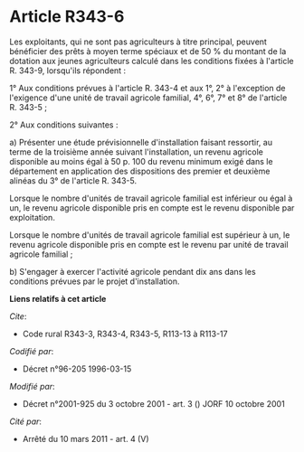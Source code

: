 # Article R343-6

Les exploitants, qui ne sont pas agriculteurs à titre principal, peuvent bénéficier des prêts à moyen terme spéciaux et de 50
% du montant de la dotation aux jeunes agriculteurs calculé dans les conditions fixées à l'article R. 343-9, lorsqu'ils
répondent :

1° Aux conditions prévues à l'article R. 343-4 et aux 1°, 2° à l'exception de l'exigence d'une unité de travail agricole
familial, 4°, 6°, 7° et 8° de l'article R. 343-5 ;

2° Aux conditions suivantes :

a) Présenter une étude prévisionnelle d'installation faisant ressortir, au terme de la troisième année suivant
l'installation, un revenu agricole disponible au moins égal à 50 p. 100 du revenu minimum exigé dans le département en
application des dispositions des premier et deuxième alinéas du 3° de l'article R. 343-5.

Lorsque le nombre d'unités de travail agricole familial est inférieur ou égal à un, le revenu agricole disponible pris en
compte est le revenu disponible par exploitation.

Lorsque le nombre d'unités de travail agricole familial est supérieur à un, le revenu agricole disponible pris en compte est
le revenu par unité de travail agricole familial ;

b) S'engager à exercer l'activité agricole pendant dix ans dans les conditions prévues par le projet d'installation.

**Liens relatifs à cet article**

_Cite_:

  - Code rural R343-3, R343-4, R343-5, R113-13 à R113-17

_Codifié par_:

  - Décret n°96-205 1996-03-15

_Modifié par_:

  - Décret n°2001-925 du 3 octobre 2001 - art. 3 () JORF 10 octobre 2001

_Cité par_:

  - Arrêté du 10 mars 2011 - art. 4 (V)

